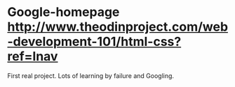 # Google-homepage http://www.theodinproject.com/web-development-101/html-css?ref=lnav

First real project. Lots of learning by failure and Googling.
